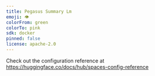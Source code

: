 ```yaml
---
title: Pegasus Summary Lm
emoji: 👁
colorFrom: green
colorTo: pink
sdk: docker
pinned: false
license: apache-2.0
---
```


Check out the configuration reference at https://huggingface.co/docs/hub/spaces-config-reference
